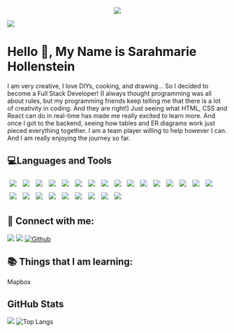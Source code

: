 <p align="center"><img src="https://thumbs.gfycat.com/BaggyUnfinishedFlycatcher-size_restricted.gif"/></p>





![](https://img.shields.io/github/followers/sarahmarie1976?style=social) 

# Hello 👋, My Name is Sarahmarie Hollenstein

 I am very creative, I love DIYs, cooking, and drawing... So I decided to become a Full Stack Developer! (I always thought programming was all about rules, but my programming friends keep telling me that there is a lot of creativity in coding. And they are right!) Just seeing what HTML, CSS and React can do in real-time has made me really excited to learn more. And once I got to the backend, seeing how tables and ER diagrams work just pieced everything together. I am a team player willing to help however I can. And I am really enjoying the journey so far.

## 💻Languages and Tools    

<img src="https://img.shields.io/badge/BackEnd-Express.js-informational?style=flat&logo=express.js&logotheme=highcontrast" style="margin:5px" /> <img src="https://img.shields.io/badge/BackEnd-Node.js-informational?style=flat&logo=node.js&logotheme=midnight-purple" style="margin:5px" /> <img src="https://img.shields.io/badge/Tool-Postman-informational?style=flat&logo=postman&logotheme=midnight-purple" style="margin:5px" /> <img src="https://img.shields.io/badge/BackEnd-JWT-informational?style=flat&logo=jwt&logotheme=midnight-purple" style="margin:5px" /> <img src="https://img.shields.io/badge/BackEnd-Knex.js-informational?style=flat&logo=knex.js&logotheme=midnight-purple" style="margin:5px" /> <img src="https://img.shields.io/badge/FrontEnd-HTML-informational?style=flat&logo=html&logotheme=midnight-purple" style="margin:5px" /> <img src="https://img.shields.io/badge/FrontEnd-CSS-informational?style=flat&logo=css&logotheme=midnight-purple" style="margin:5px" /> <img src="https://img.shields.io/badge/FrontEnd-LESS.CSS-informational?style=flat&logo=less.css&logotheme=midnight-purple" style="margin:5px" /> <img src="https://img.shields.io/badge/FrontEnd-React-informational?style=flat&logo=react&logotheme=midnight-purple" style="margin:5px" /> <img src="https://img.shields.io/badge/FrontEnd-ReactStrap-informational?style=flat&logo=reactstrap&logotheme=midnight-purple" style="margin:5px" /> <img src="https://img.shields.io/badge/Testing-React Validation-informational?style=flat&logo=reactvalidation&logotheme=midnight-purple" style="margin:5px" /> <img src="https://img.shields.io/badge/Testing-YUP-informational?style=flat&logo=yup&logotheme=midnight-purple" style="margin:5px" />  <img src="https://img.shields.io/badge/Testing-Jest-informational?style=flat&logo=jest&logotheme=midnight-purple" style="margin:5px" /> <img src="https://img.shields.io/badge/Testing-Cypress-informational?style=flat&logo=cypress&logotheme=midnight-purple" style="margin:5px" /> <img src="https://img.shields.io/badge/FrontEnd-JavaScript-informational?style=flat&logo=javascript&logotheme=midnight-purple" style="margin:5px" /> <img src="https://img.shields.io/badge/FrontEnd-Redux-informational?style=flat&logo=redux&logotheme=midnight-purple" style="margin:5px" /> <img src="https://img.shields.io/badge/Tool-Ant Design-informational?style=flat&logo=antdesign&logotheme=midnight-purple" style="margin:5px" /> <img src="https://img.shields.io/badge/Tool-Whimsical-informational?style=flat&logo=whimsical&logotheme=midnight-purple" style="margin:5px" /> <img src="https://img.shields.io/badge/Tool-DBDesign-informational?style=flat&logo=dbdesign&logotheme=midnight-purple" style="margin:5px" /> <img src="https://img.shields.io/badge/Code-PHP-informational?style=flat&logo=php&logotheme=midnight-purple" style="margin:5px" /> <img src="https://img.shields.io/badge/Code-Python-informational?style=flat&logo=python&logotheme=midnight-purple" style="margin:5px" /> <img src="https://img.shields.io/badge/Tool-SQLite-informational?style=flat&logo=sqlite&logotheme=midnight-purple" style="margin:5px" /> <img src="https://img.shields.io/badge/Tool-PostgreSQL-informational?style=flat&logo=postgresql&logotheme=midnight-purple" style="margin:5px" /> <img src="https://img.shields.io/badge/Tool-NPM-informational?style=flat&logo=npm&logotheme=midnight-purple" style="margin:5px" /> <img src="https://img.shields.io/badge/Tool-Yarn-informational?style=flat&logo=yarn&logotheme=midnight-purple" style="margin:5px" /> 





## 🤝 Connect with me: 
 
[![](https://img.shields.io/static/v1?label&message=Linkedin&color=blue&logo=linkedin)](https://www.linkedin.com/in/sarahmarie-hollenstein-258374115/)
[![](https://img.shields.io/static/v1?label&message=Email&color=gray&logo=gmail)](mailto:sholle7@gmail.com)
[![Github](https://img.shields.io/badge/-Github-000?style=flat&logo=Github&logoColor=white)](https://github.com/sarahmarie1976)
 
## 📚 Things that I am learning: 
 Mapbox
 
 ## GitHub Stats
![](https://github-readme-stats.jha-vineet69.vercel.app/api?username=sarahmarie1976&hide=stars&show_icons=true&hide_border=true&theme=midnight-purple) ![Top Langs](https://github-readme-stats.vercel.app/api/top-langs/?username=sarahmarie1976&hide=smalltalk&theme=midnight-purple&layout=compact&hide_border=true)
